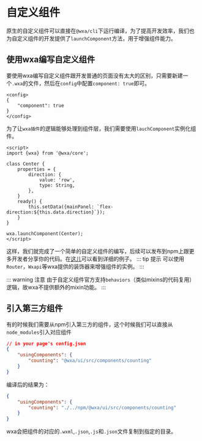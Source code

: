 # 自定义组件
原生的自定义组件可以直接在`@wxa/cli`下运行编译，为了提高开发效率，我们也为自定义组件的开发提供了`launchComponent`方法，用于增强组件能力。

## 使用wxa编写自定义组件
要使用wxa编写自定义组件跟开发普通的页面没有太大的区别，只需要新建一个`.wxa`的文件，然后在`config`中配置`component: true`即可。
```vue
<config>
{
    "component": true
}
</config>
```
为了让`wxa插件`的逻辑能够处理到组件层，我们需要使用`lauchComponent`实例化组件。
```vue
<script>
import {wxa} from '@wxa/core';

class Center {
    properties = {
        direction: {
            value: 'row',
            type: String,
        },
    }
    ready() {
        this.setData({mainPanel: `flex-direction:${this.data.direction}`});
    }
}

wxa.launchComponent(Center);
</script>
```
这样，我们就完成了一个简单的自定义组件的编写，后续可以发布到npm上跟更多开发者分享你的代码。在[这儿](https://github.com/Genuifx/wxa-ui/blob/master/src/components/center.wxa)可以看到详细的例子。
::: tip 提示
可以使用`Router`，`Wxapi`等wxa提供的装饰器来增强组件的实例。
:::

::: warning 注意
由于自定义组件官方支持`behaviors`（类似mixins的代码复用）逻辑，故wxa不提供额外的mixin功能。
:::

## 引入第三方组件
有的时候我们需要从npm引入第三方的组件，这个时候我们可以直接从`node_modules`引入对应组件

```json
// in your page's config.json
{
    "usingComponents": {
        "counting": "@wxa/ui/src/components/counting"
    }
}
```
编译后的结果为：
```json
{
    "usingComponents": {
        "counting": "./../npm/@wxa/ui/src/components/counting"
    }
}
```
wxa会把组件的对应的`.wxml`,`.json`,`.js`和`.json`文件复制到指定的目录。